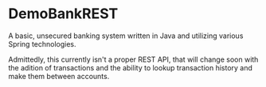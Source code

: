 # DemoBankREST
A basic, unsecured banking system written in Java and utilizing various Spring technologies. 

Admittedly, this currently isn't a proper REST API, that will change soon with the adition of transactions and the ability to lookup transaction history and make them between accounts.